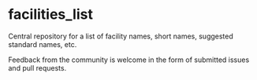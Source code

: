 # facilities_list
Central repository for a list of facility names, short names, suggested standard names, etc. 

Feedback from the community is welcome in the form of submitted issues and pull requests. 


